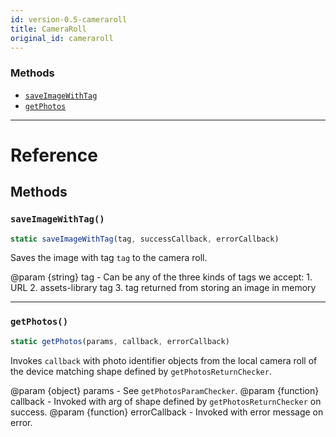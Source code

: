```yaml
---
id: version-0.5-cameraroll
title: CameraRoll
original_id: cameraroll
---
```


### Methods

- [`saveImageWithTag`](cameraroll.md#saveimagewithtag)
- [`getPhotos`](cameraroll.md#getphotos)

---

# Reference

## Methods

### `saveImageWithTag()`

```jsx
static saveImageWithTag(tag, successCallback, errorCallback)
```

Saves the image with tag `tag` to the camera roll.

@param {string} tag - Can be any of the three kinds of tags we accept: 1. URL 2. assets-library tag 3. tag returned from storing an image in memory

---

### `getPhotos()`

```jsx
static getPhotos(params, callback, errorCallback)
```

Invokes `callback` with photo identifier objects from the local camera roll of the device matching shape defined by `getPhotosReturnChecker`.

@param {object} params - See `getPhotosParamChecker`. @param {function} callback - Invoked with arg of shape defined by `getPhotosReturnChecker` on success. @param {function} errorCallback - Invoked with error message on error.
